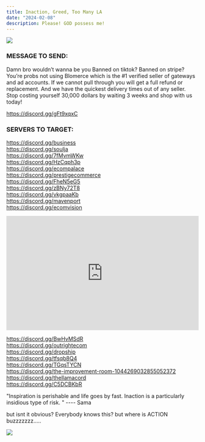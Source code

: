 ```yaml
---
title: Inaction, Greed, Too Many LA 
date: "2024-02-08"
description: Please! GOD possess me!
---
```



<link rel="stylesheet" type="text/css" script="../../src/pages/style.css" />

<div class="readmeImg">
<img src="https://i.imgur.com/OAHy2Rc.png" />
</div>

### MESSAGE TO SEND:

Damn bro wouldn’t wanna be you
Banned on tiktok?
Banned on stripe?
You’re probs not using Blomerce which is the #1 verified seller of gateways and ad accounts.
If we cannot pull through you will get a full refund or replacement. And we have the quickest delivery times out of any seller. Stop costing yourself 30,000 dollars by waiting 3 weeks and shop with us today!


https://discord.gg/gFt9xqxC


### SERVERS TO TARGET:


https://discord.gg/business
<br />
https://discord.gg/soulja
<br />
https://discord.gg/7fMvmWKw
<br />
https://discord.gg/HzCqph3p
<br />
https://discord.gg/ecompalace
<br />
https://discord.gg/prestigecommerce
<br />
https://discord.gg/FheN5eG5
<br />
https://discord.gg/zBNy72T8
<br />
https://discord.gg/vkgpaaKb
<br />
https://discord.gg/mavenport
<br />
https://discord.gg/ecomvision
<br />

<iframe width="100%" height="300" scrolling="no" frameborder="no" allow="autoplay" src="https://w.soundcloud.com/player/?url=https%3A//api.soundcloud.com/tracks/1270432990&color=%23866e4e&auto_play=true&hide_related=false&show_comments=true&show_user=true&show_reposts=false&show_teaser=true&visual=true"></iframe>
<br />

https://discord.gg/BwHvMSdR
<br />
https://discord.gg/outrightecom
<br />
https://discord.gg/dropship
<br />
https://discord.gg/tfsqb8Q4
<br />
https://discord.gg/TGqsTYCN
<br />
https://discord.gg/the-improvement-room-1044269032855052372
<br />
https://discord.gg/thellamacord
<br />
https://discord.gg/C5DCBKbR
<br />



"Inspiration is perishable and life goes by fast. Inaction is a particularly insidious type of risk.
"           ---- Sama 

but isnt it obvious? Everybody knows this? but where is ACTION buzzzzzzz.....

<div class="readmeImg">
<img src="https://i.imgur.com/VJ9T6wr.png" />
</div>